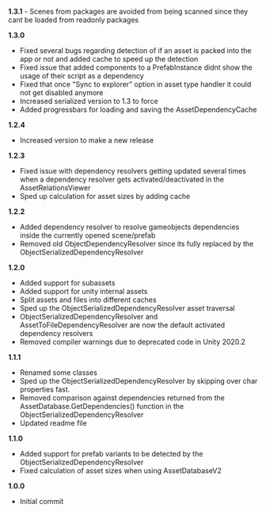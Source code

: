 **1.3.1**
	- Scenes from packages are avoided from being scanned since they cant be loaded from readonly packages

**1.3.0**
 - Fixed several bugs regarding detection of if an asset is packed into the app or not and added cache to speed up the detection
 - Fixed issue that added components to a PrefabInstance didnt show the usage of their script as a dependency
 - Fixed that once "Sync to explorer" option in asset type handler it could not get disabled anymore
 - Increased serialized version to 1.3 to force
 - Added progressbars for loading and saving the AssetDependencyCache

**1.2.4**
 - Increased version to make a new release

**1.2.3**
 - Fixed issue with dependency resolvers getting updated several times when a dependency resolver gets activated/deactivated in the AssetRelationsViewer
 - Sped up calculation for asset sizes by adding cache

**1.2.2**
 - Added dependency resolver to resolve gameobjects dependencies inside the currently opened scene/prefab
 - Removed old ObjectDependencyResolver since its fully replaced by the ObjectSerializedDependencyResolver

**1.2.0**
 - Added support for subassets
 - Added support for unity internal assets
 - Split assets and files into different caches
 - Sped up the ObjectSerializedDependencyResolver asset traversal
 - ObjectSerializedDependencyResolver and AssetToFileDependencyResolver are now the default activated dependency resolvers
 - Removed compiler warnings due to deprecated code in Unity 2020.2

**1.1.1**
 - Renamed some classes
 - Sped up the ObjectSerializedDependencyResolver by skipping over char properties fast.
 - Removed comparison against dependencies returned from the AssetDatabase.GetDependencies() function in the ObjectSerializedDependencyResolver 
 - Updated readme file
 
**1.1.0**
 - Added support for prefab variants to be detected by the ObjectSerializedDependencyResolver
 - Fixed calculation of asset sizes when using AssetDatabaseV2

**1.0.0**

 - Initial commit